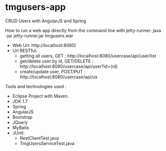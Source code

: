 tmgusers-app
============

CRUD Users with AngularJS and Spring

How to run a web app directly from the command line with jetty-runner: java -jar jetty-runner.jar tmgusers.war

- Web Url: http://localhost:8080/
- Url RESTful: 
  - getting all users, GET : http://localhost:8080/usercase/api/user/list 
  - get/delete user by id, GET/DELETE : http://localhost:8080/usercase/api/user?id={id}
  - create/update user, POST/PUT : http://localhost:8080/usercase/api/us

Tools and technologies used :
  - Eclipse Project with Maven.
  - JDK 1.7
  - Spring
  - AngularJS
  - Bootstrap
  - JQuery
  - MyBatis
  - JUnit:
    - RestClientTest.java
    - TmgUsersServiceTest.java

